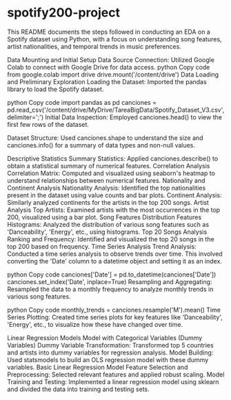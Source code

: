 # spotify200-project
This README documents the steps followed in conducting an EDA on a Spotify dataset using Python, with a focus on understanding song features, artist nationalities, and temporal trends in music preferences.

Data Mounting and Initial Setup
Data Source Connection: Utilized Google Colab to connect with Google Drive for data access.
python
Copy code
from google.colab import drive
drive.mount('/content/drive')
Data Loading and Preliminary Exploration
Loading the Dataset: Imported the pandas library to load the Spotify dataset.

python
Copy code
import pandas as pd
canciones = pd.read_csv('/content/drive/MyDrive/TareaBigData/Spotify_Dataset_V3.csv', delimiter=';')
Initial Data Inspection: Employed canciones.head() to view the first few rows of the dataset.

Dataset Structure: Used canciones.shape to understand the size and canciones.info() for a summary of data types and non-null values.

Descriptive Statistics
Summary Statistics: Applied canciones.describe() to obtain a statistical summary of numerical features.
Correlation Analysis
Correlation Matrix: Computed and visualized using seaborn's heatmap to understand relationships between numerical features.
Nationality and Continent Analysis
Nationality Analysis: Identified the top nationalities present in the dataset using value counts and bar plots.
Continent Analysis: Similarly analyzed continents for the artists in the top 200 songs.
Artist Analysis
Top Artists: Examined artists with the most occurrences in the top 200, visualized using a bar plot.
Song Features Distribution
Features Histograms: Analyzed the distribution of various song features such as 'Danceability', 'Energy', etc., using histograms.
Top 20 Songs Analysis
Ranking and Frequency: Identified and visualized the top 20 songs in the top 200 based on frequency.
Time Series Analysis
Trend Analysis: Conducted a time series analysis to observe trends over time. This involved converting the 'Date' column to a datetime object and setting it as an index.

python
Copy code
canciones['Date'] = pd.to_datetime(canciones['Date'])
canciones.set_index('Date', inplace=True)
Resampling and Aggregating: Resampled the data to a monthly frequency to analyze monthly trends in various song features.

python
Copy code
monthly_trends = canciones.resample('M').mean()
Time Series Plotting: Created time series plots for key features like 'Danceability', 'Energy', etc., to visualize how these have changed over time.

Linear Regression Models
Model with Categorical Variables (Dummy Variables)
Dummy Variable Transformation: Transformed top 5 countries and artists into dummy variables for regression analysis.
Model Building: Used statsmodels to build an OLS regression model with these dummy variables.
Basic Linear Regression Model
Feature Selection and Preprocessing: Selected relevant features and applied robust scaling.
Model Training and Testing: Implemented a linear regression model using sklearn and divided the data into training and testing sets.
